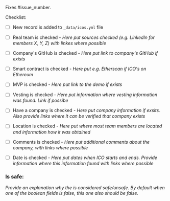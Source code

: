 Fixes #issue_number.

Checklist:
- [ ] New record is added to `_data/icos.yml` file
- [ ] Real team is checked - *Here put sources checked (e.g. LinkedIn for members X, Y, Z) with linkes where possible*
- [ ] Company's GitHub is checked - *Here put link to company's GitHub if exists*
- [ ] Smart contract is checked - *Here put e.g. Etherscan if ICO's on Ethereum*
- [ ] MVP is checked - *Here put link to the demo if exists*
- [ ] Vesting is checked - *Here put information where vesting information was found. Link if possibe*
- [ ] Have a company is checked - *Here put company information if exsits. Also provide links where it can be verified that company exists*
- [ ] Location is checked - *Here put where most team members are located and information how it was obtained*
- [ ] Comments is checked - *Here put additional comments about the company, with links where possible*
- [ ] Date is checked - *Here put dates when ICO starts and ends. Provide information where this information found with links where possible*


### Is safe:
*Provide an explanation why the is considered safe/unsafe. By default when one of the boolean fields is false, this one also should be false.* 
